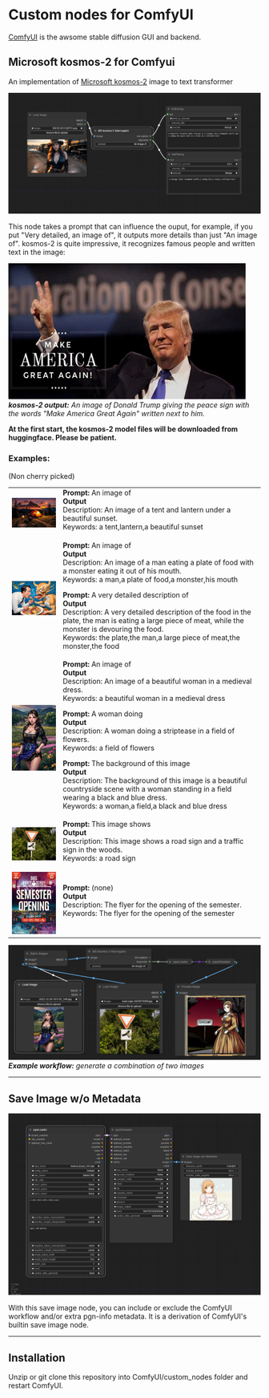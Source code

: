 # Custom nodes for ComfyUI

[ComfyUI](https://github.com/comfyanonymous/ComfyUI) is the awsome stable diffusion GUI and backend.

## Microsoft kosmos-2 for Comfyui

An implementation of [Microsoft kosmos-2](https://huggingface.co/microsoft/kosmos-2-patch14-224) image to text transformer

![](img/ComfyUI_00001_.png)

This node takes a prompt that can influence the ouput, for example, if you put "Very detailed, an image of", it outputs more details than just "An image of". kosmos-2 is quite impressive, it recognizes famous people and written text in the image:

![Alt text](img/th-406341032.jpg) \
_**kosmos-2 output:** An image of Donald Trump giving the peace sign with the words "Make America Great Again" written next to him._

**At the first start, the kosmos-2 model files will be downloaded from huggingface. Please be patient.**

### Examples:
(Non cherry picked)

<table>
    <tr>
        <td><img src="img/00049-2467344372.jpg" width="250"></td>
        <td>
            <b>Prompt:</b> An image of<br>
            <b>Output</b><br>
            Description: An image of a tent and lantern under a beautiful sunset.<br>
            Keywords: a tent,lantern,a beautiful sunset<p>
        </td>
    </tr>
    <tr>
        <td><img src="img/2023-12-05_18-14-17_8435.jpg" width="250"></td>
        <td>
            <b>Prompt:</b> An image of<br>
            <b>Output</b><br>
            Description: An image of a man eating a plate of food with a monster eating it out of his mouth.<br>
            Keywords: a man,a plate of food,a monster,his mouth<p><p>
            <b>Prompt:</b> A very detailed description of<br>
            <b>Output</b><br>
            Description: A very detailed description of the food in the plate, the man is eating a large piece of meat, while the monster is devouring the food.<br>
            Keywords: the plate,the man,a large piece of meat,the monster,the food<p>
        </td>
    </tr>
    <tr>
        <td><img src="img/2023-12-26-191725_546.jpg" width="250"></td>
        <td>
            <b>Prompt:</b> An image of<br>
            <b>Output</b><br>
            Description: An image of a beautiful woman in a medieval dress.<br>
            Keywords: a beautiful woman in a medieval dress<p><p>
            <b>Prompt:</b> A woman doing<br>
            <b>Output</b><br>
            Description: A woman doing a striptease in a field of flowers.<br>
            Keywords: a field of flowers<p>
            <b>Prompt:</b> The background of this image<br>
            <b>Output</b><br>
            Description: The background of this image is a beautiful countryside scene with a woman standing in a field wearing a black and blue dress.<br>
            Keywords: a woman,a field,a black and blue dress
        </td>
    </tr>
    <tr>
        <td><img src="img/road-sign-3425675009.jpg" width="250"></td>
        <td>
            <b>Prompt:</b> This image shows<br>
            <b>Output</b><br>
            Description: This image shows a road sign and a traffic sign in the woods.<br>
            Keywords: a road sign<p>
        </td>
    </tr>
    <tr>
        <td><img src="img/35_727584-2581741032.jpg" width="250"></td>
        <td>
            <b>Prompt:</b> (none)<br>
            <b>Output</b><br>
            Description: The flyer for the opening of the semester.<br>
            Keywords: The flyer for the opening of the semester<p>
        </td>
    </tr>
</table>

![](img/interr_combine.png)
_**Example workflow:** generate a combination of two images_

----

## Save Image w/o Metadata

![](img/workflow.png)

With this save image node, you can include or exclude the ComfyUI workflow and/or extra pgn-info metadata. It is a derivation of ComfyUI's builtin save image node.

----

## Installation

Unzip or git clone this repository into ComfyUI/custom_nodes folder and restart ComfyUI.
